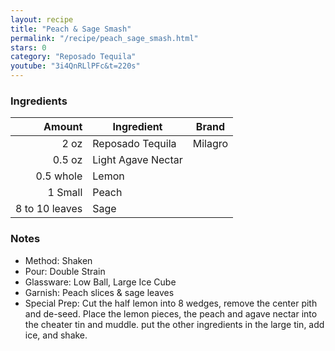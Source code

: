 ```yaml
---
layout: recipe
title: "Peach & Sage Smash"
permalink: "/recipe/peach_sage_smash.html"
stars: 0
category: "Reposado Tequila"
youtube: "3i4QnRLlPFc&t=220s"
---
```


### Ingredients

| Amount         | Ingredient         | Brand   |
| -------------: | ------------------ | ------- |
|           2 oz | Reposado Tequila   | Milagro |
|         0.5 oz | Light Agave Nectar |
|      0.5 whole | Lemon              |
|        1 Small | Peach              |
| 8 to 10 leaves | Sage               |

### Notes

- Method: Shaken
- Pour: Double Strain
- Glassware: Low Ball, Large Ice Cube
- Garnish: Peach slices & sage leaves
- Special Prep: Cut the half lemon into 8 wedges, remove the center pith and de-seed. Place the lemon pieces, the peach and agave nectar into the cheater tin and muddle. put the other ingredients in the large tin, add ice, and shake.
